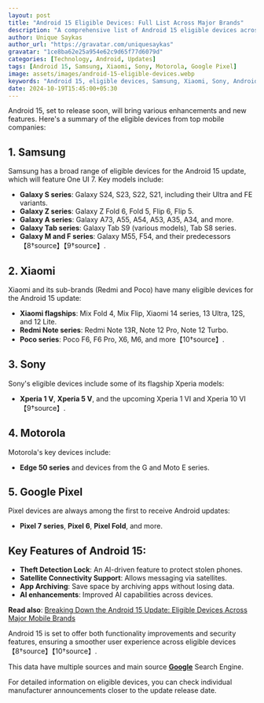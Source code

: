 ```yaml
---
layout: post
title: "Android 15 Eligible Devices: Full List Across Major Brands"
description: "A comprehensive list of Android 15 eligible devices across brands like Samsung, Xiaomi, Sony, and more."
author: Unique Saykas
author_url: "https://gravatar.com/uniquesaykas"
gravatar: "1ce8ba62e25a954e62c9d65f77d6079d"
categories: [Technology, Android, Updates]
tags: [Android 15, Samsung, Xiaomi, Sony, Motorola, Google Pixel]
image: assets/images/android-15-eligible-devices.webp
keywords: "Android 15, eligible devices, Samsung, Xiaomi, Sony, Android updates"
date: 2024-10-19T15:45:00+05:30
---
```


Android 15, set to release soon, will bring various enhancements and new features. Here's a summary of the eligible devices from top mobile companies:

## 1. **Samsung**
Samsung has a broad range of eligible devices for the Android 15 update, which will feature One UI 7. Key models include:

- **Galaxy S series**: Galaxy S24, S23, S22, S21, including their Ultra and FE variants.
- **Galaxy Z series**: Galaxy Z Fold 6, Fold 5, Flip 6, Flip 5.
- **Galaxy A series**: Galaxy A73, A55, A54, A53, A35, A34, and more.
- **Galaxy Tab series**: Galaxy Tab S9 (various models), Tab S8 series.
- **Galaxy M and F series**: Galaxy M55, F54, and their predecessors【8†source】【9†source】.

## 2. **Xiaomi**
Xiaomi and its sub-brands (Redmi and Poco) have many eligible devices for the Android 15 update:

- **Xiaomi flagships**: Mix Fold 4, Mix Flip, Xiaomi 14 series, 13 Ultra, 12S, and 12 Lite.
- **Redmi Note series**: Redmi Note 13R, Note 12 Pro, Note 12 Turbo.
- **Poco series**: Poco F6, F6 Pro, X6, M6, and more【10†source】.

## 3. **Sony**
Sony's eligible devices include some of its flagship Xperia models:
- **Xperia 1 V**, **Xperia 5 V**, and the upcoming Xperia 1 VI and Xperia 10 VI【9†source】.

## 4. **Motorola**
Motorola's key devices include:
- **Edge 50 series** and devices from the G and Moto E series.

## 5. **Google Pixel**
Pixel devices are always among the first to receive Android updates:
- **Pixel 7 series**, **Pixel 6**, **Pixel Fold**, and more.

## Key Features of Android 15:
- **Theft Detection Lock**: An AI-driven feature to protect stolen phones.
- **Satellite Connectivity Support**: Allows messaging via satellites.
- **App Archiving**: Save space by archiving apps without losing data.
- **AI enhancements**: Improved AI capabilities across devices.

**Read also**: [Breaking Down the Android 15 Update: Eligible Devices Across Major Mobile Brands](https://www.theblazetimes.in/breaking-down-the-android-15-update-eligible-devices-across-major-mobile-brands/)

Android 15 is set to offer both functionality improvements and security features, ensuring a smoother user experience across eligible devices【8†source】【10†source】. 

This data have multiple sources and main source **[Google](https://www.google.com)** Search Engine.

For detailed information on eligible devices, you can check individual manufacturer announcements closer to the update release date.
